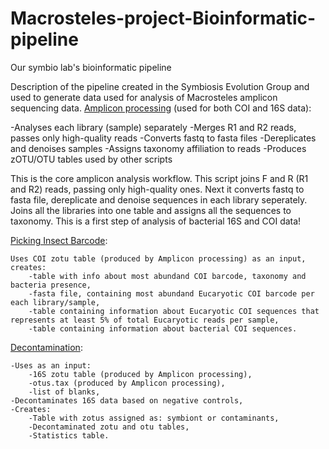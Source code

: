 # Macrosteles-project-Bioinformatic-pipeline
Our symbio lab's bioinformatic pipeline

Description of the pipeline created in the Symbiosis Evolution Group and used to generate data used for analysis of Macrosteles amplicon sequencing data.
[Amplicon processing](https://github.com/SymSandra/Macrosteles-project-Bioinformatic-pipeline/blob/main/Amplicon%20processing) (used for both COI and 16S data):

 -Analyses each library (sample) separately
 -Merges R1 and R2 reads, passes only high-quality reads
 -Converts fastq to fasta files
 -Dereplicates and denoises samples
 -Assigns taxonomy affiliation to reads
 -Produces zOTU/OTU tables used by other scripts

This is the core amplicon analysis workflow. This script joins F and R (R1 and R2) reads, passing only high-quality ones. Next it converts fastq to fasta file, dereplicate and denoise sequences in each library seperately. Joins all the libraries into one table and assigns all the sequences to taxonomy. This is a first step of analysis of bacterial 16S and COI data!

[Picking Insect Barcode](https://github.com/SymSandra/Macrosteles-project-Bioinformatic-pipeline/blob/main/Picking%20Insect%20Barcode):

    Uses COI zotu table (produced by Amplicon processing) as an input,
    creates:
        -table with info about most abundand COI barcode, taxonomy and bacteria presence,
        -fasta file, containing most abundand Eucaryotic COI barcode per each library/sample,
        -table containing information about Eucaryotic COI sequences that represents at least 5% of total Eucaryotic reads per sample,
        -table containing information about bacterial COI sequences.

[Decontamination](https://github.com/SymSandra/Macrosteles-project-Bioinformatic-pipeline/blob/main/Decontamination):

    -Uses as an input:
        -16S zotu table (produced by Amplicon processing),
        -otus.tax (produced by Amplicon processing),
        -list of blanks,
    -Decontaminates 16S data based on negative controls,
    -Creates:
        -Table with zotus assigned as: symbiont or contaminants,
        -Decontaminated zotu and otu tables,
        -Statistics table.
